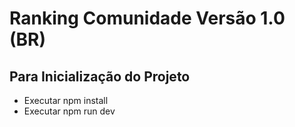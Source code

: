 # Ranking Comunidade Versão 1.0 (BR)

## Para Inicialização do Projeto
<ul>
<li>Executar npm install</li>
<li>Executar npm run dev</li>
</ul>
